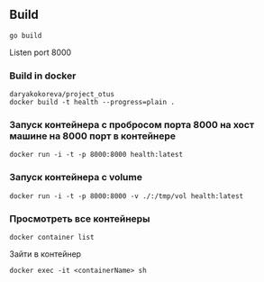 ## Build

```shell
go build
```

Listen port 8000



### Build in docker
```shell
daryakokoreva/project_otus
docker build -t health --progress=plain .
```

### Запуск контейнера с пробросом порта 8000 на хост машине на 8000 порт в контейнере
```shell
docker run -i -t -p 8000:8000 health:latest
```

### Запуск контейнера с volume

```shell
docker run -i -t -p 8000:8000 -v ./:/tmp/vol health:latest
```

### Просмотреть все контейнеры
```shell
docker container list
```

Зайти в контейнер
```shell
docker exec -it <containerName> sh
```